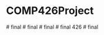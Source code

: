 # COMP426Project
#   f i n a l  
 #   f i n a l  
 #   f i n a l  
 #   f i n a l   4 2 6  
 #   f i n a l  
 